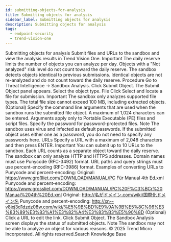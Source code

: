 ```yaml
---
id: submitting-objects-for-analysis
title: Submitting objects for analysis
sidebar_label: Submitting objects for analysis
description: Submitting objects for analysis
tags:
  - endpoint-security
  - trend-vision-one
---
```


 Submitting objects for analysis Submit files and URLs to the sandbox and view the analysis results in Trend Vision One. Important The daily reserve limits the number of objects you can analyze per day. Objects with a "Not analyzed" risk level do not count toward the daily reserve. The sandbox detects objects identical to previous submissions. Identical objects are not re-analyzed and do not count toward the daily reserve. Procedure Go to Threat Intelligence → Sandbox Analysis. Click Submit Object. The Submit Object panel appears. Select the object type. File Click Select and locate a file for submission. Important The sandbox only analyzes supported file types. The total file size cannot exceed 100 MB, including extracted objects. (Optional) Specify the command line arguments that are used when the sandbox runs the submitted file object. A maximum of 1,024 characters can be entered. Arguments apply only to Portable Executable (PE) files and script files. Specify the password for password-protected files. Note The sandbox uses virus and infected as default passwords. If the submitted object uses either one as a password, you do not need to specify any passwords here. URLs Specify a URL with a maximum of 2,048 characters and then press ENTER. Important You can submit up to 10 URLs to the sandbox. Each URL counts as a separate object toward the daily reserve. The sandbox can only analyze HTTP and HTTPS addresses. Domain names must use Punycode (RFC-3492) format. URL paths and query strings must use percent-encoding (RFC-3986) format. Examples of converting URLs to Punycode and percent-encoding: Original: https://www.großliet.com/DOWNLOAD/MANUAL/PC Für Manual 4th Ed.xml Punycode and percent-encoding: https://www.grossliet.com/DOWNLOAD/MANUAL/PC%20F%C3%BCr%20Manual%204th%20Ed.xml Original: http://名がドメイン.com/wiki/国際化ドメイン名 Punycode and percent-encoding: http://xn--v8jxj3d1dzdz08w.com/wiki/%E5%9B%BD%E9%9A%9B%E5%8C%96%E3%83%89%E3%83%A1%E3%82%A4%E3%83%B3%E5%90%8D (Optional) Click a URL to edit the link. Click Submit Object. The Sandbox Analysis screen displays the status of submitted objects. Note The sandbox may not be able to analyze an object for various reasons. © 2025 Trend Micro Incorporated. All rights reserved.Search Knowledge Base